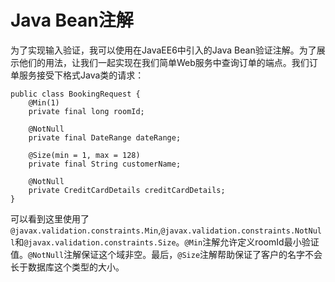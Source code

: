 # Java Bean注解

为了实现输入验证，我可以使用在JavaEE6中引入的Java Bean验证注解。为了展示他们的用法，让我们一起实现在我们简单Web服务中查询订单的端点。我们订单服务接受下格式Java类的请求：

```
public class BookingRequest {
    @Min(1)  
    private final long roomId;

    @NotNull  
    private final DateRange dateRange;
  
    @Size(min = 1, max = 128)  
    private final String customerName;

    @NotNull  
    private CreditCardDetails creditCardDetails; 
}
```

可以看到这里使用了`@javax.validation.constraints.Min`,`@javax.validation.constraints.NotNull`和`@javax.validation.constraints.Size`。`@Min`注解允许定义roomId最小验证值。`@NotNull`注解保证这个域非空。最后，`@Size`注解帮助保证了客户的名字不会长于数据库这个类型的大小。

